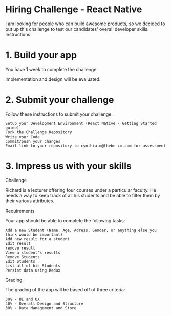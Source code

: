 # Hiring Challenge - React Native

I am looking for people who can build awesome products, so we decided to put up this challenge to test our candidates' overall developer skills.
Instructions
# 1. Build your app

You have 1 week to complete the challenge.

Implementation and design will be evaluated.
# 2. Submit your challenge

Follow these instructions to submit your challenge.

    Setup your Development Environment (React Native - Getting Started guide)
    Fork the Challenge Repository
    Write your Code
    Commit/push your Changes
    Email link to your repository to cynthia.m@thebe-im.com for assessment

# 3. Impress us with your skills
Challenge

Richard is a lecturer offering four courses under a particular faculty. He needs a way to keep track of all his students and be able to filter them by their various attributes.

Requirements

Your app should be able to complete the following tasks:

    Add a new Student (Name, Age, Adress, Gender, or anything else you think would be important)
    Add new result for a student
    Edit result
    remove result
    View a student's results
    Remove Students
    Edit Students
    List all of his Students
    Persist data using Redux

Grading

The grading of the app will be based off of three criteria:

    30% - UI and UX
    40% - Overall Design and Structure
    30% - Data Management and Store
